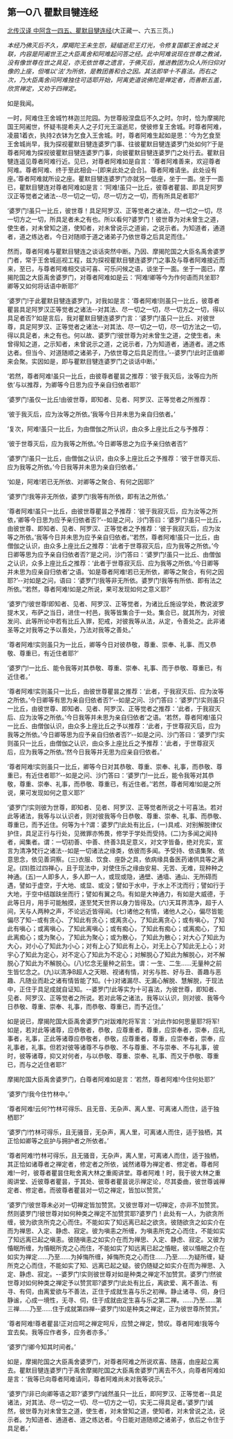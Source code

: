 ## 第一O八 瞿默目犍连经

[北传汉译 中阿含一四五、瞿默目犍连经](https://github.com/gwsice/buddhism/blob/master/%E6%97%A9%E6%9C%9F/%E4%B8%AD%E9%98%BF%E5%90%AB%E7%BB%8F/36.md)(大正藏一、六五三页。)

*本经乃佛灭后不久，摩羯陀王未生怨，疑緼逝尼王灯光，令修复国都王舍城之关联，内容是阿阇世王之大臣禹舍和阿难起问答之经。此中阿难说现在世尊之教诫，没有像世尊在世之具足，亦无依世尊之遗言，于佛灭后，推进教团为众人所归仰对像的上座，但唯以‘法’为所依，是教团善和合之因。其法即举十不喜法。而右之次，乃大臣禹舍问阿难独住可适耶开始，阿离吏道说佛陀是禅定者，而善断五盖，欣赏禅定，又劝于四禅定。*

如是我闻。

一时，阿难住王舍城竹林迦兰陀园。为世尊般涅盘后不久之时。尔时，恰为摩揭陀国王阿阇世，怀疑韦提希夫人之子灯光王温逝尼，使彼修复王舍城。时尊者阿难，凌晨1着衣，执持2衣钵为乞食入王舍城。时，尊者阿难生起如是思：‘今为乞食至王舍城尚早，我为探视瞿默目犍连婆罗门事、往彼瞿默目犍连婆罗门处如何?’于是尊者阿难为探视彼瞿默目犍连婆罗门事，向彼瞿默目犍连婆罗门之处行去。瞿默目犍连遥见尊者阿难行近。见已，对尊者阿难如是自言：‘尊者阿难善来，欢迎尊者阿难。尊者阿难、终于至此相会--[即来此处之会合]。尊者阿难请坐。此处设有座。’尊者阿难就所设之座。瞿默目犍连婆罗门亦就另一低座，坐于一面。坐于一面已，瞿默目犍连对尊者阿难如是言：‘阿难!虽只一比丘，彼尊者瞿昙、即具足阿罗汉正等觉者之诸法--尽一切之一切，尽一切方之一切，而有所具足者耶?’

‘婆罗门!虽只一比丘，彼世尊！具足阿罗汉、正等觉者之诸法，尽一切之一切，尽一切方之一切，所具足者未之有也。所以看何?婆罗门！彼世尊为对未曾生之道，使生者，对未曾知之道，使知者，对未曾说示之道谕，之说示者。为知道者，通道者，道之练达者。今日对随顺于道之诸弟子乃依世尊之后具足而住。’

然而，尊者阿难与瞿默目犍连之谈话突然中断。乃因、摩揭陀国之大臣名禹舍婆罗门者，常于王舍城巡视工程，兹为探视瞿默目犍连婆罗门之事及与尊者阿难接近而来，至已，与尊者阿难相交谈可喜、可乐问候之语，谈坐于一面。坐于一面已，摩揭陀国之大臣禹舍婆罗门，对尊者阿难如是云：‘阿难!卿等今为作何语而共坐耶?卿等又如何将话语中断耶?’

‘婆罗门!于此瞿默目犍连婆罗门，对我如是言：‘尊者阿难!则虽只一比丘，彼尊者瞿昙具足阿罗汉正等觉者之诸法--对其法、尽一切之一切，尽一切方之一切，得以具足者否?’如是言后，我对瞿默目犍连婆罗门言：‘婆罗门!虽只一比丘、对彼世尊，具足阿罗汉、正等觉者之诸法--对其法、尽一切之一切，尽一切方法之一切，得以具足者，未之有也。何以故、婆罗门!彼世尊为对未曾生之道，之使生者。未曾得知之道，之示知者，未曾说示之道，之说示者，乃为知道者，通道者。道之练达者。但当今、对道随顺之诸弟子，乃依世尊之后具足而住。’--婆罗门!此时正值卿来会聚。实因如是，即与瞿默目犍连婆罗门之谈话中断。’

‘若然，尊者阿难!虽只一比丘，由彼尊者瞿昙之推荐：‘彼于我灭后，汝等应为所依’与以推荐，为卿等今日思为应予亲自归依者耶?’

‘婆罗门!虽仅一比丘!由彼世尊，即知者、见者、阿罗汉、正等觉者之所推荐：

‘彼于我灭后，应为汝等之所依。’我等今日并未思为亲自归依者。’

‘复次，阿难!虽只一比丘，为由僧伽之所认识，由众多上座比丘之与予推荐：

‘彼于世尊灭后，应为我等之所依。’今日卿等思之为应予亲归依者否?’

‘婆罗门!虽只一比丘，由僧伽之认识，由众多上座比丘之予推荐：‘彼于世尊灭后、应为我等之所依。’今日我等并未思为亲自归依者。’

‘如是，阿难!若已无所依、对卿等之聚合、有何之因耶?’

‘婆罗门!我等非无所依，婆罗门!我等有所依，即有法之所依。’

‘尊者阿难!虽只一比丘，由彼世尊瞿昙之予推荐：‘彼于我寂灭后，应为汝等之所依，’卿等今日思为应予亲归依者否?’--如是之问，沙门答曰：‘婆罗门!虽只一比丘，由彼世尊、即知者、见者、阿罗汉、正等觉者之予推荐：‘彼于我寂灭后，应为汝等之所依。’我等今日并未思为应予亲自归依者。’‘若然，尊者阿难!虽只一比丘，由僧伽之认识，由众多上座比丘之推荐：‘此者于世尊寂灭后，应为我等之所依。’今日卿等思为应予亲自归依者否?’是之问，沙门答曰：‘婆罗门!虽只一比丘、由僧伽之认识，众多上座比丘之推荐：‘此者于世尊寂灭后、应为我等之所依。’今日卿等并未思为应亲自归依者’之语。‘如是尊者阿难!若已无所依，卿等之聚合，有何之因耶?’--对如是之问，语曰：‘婆罗门!我等非无所依。婆罗门!我等有所依、即有法之所依。’‘若然，尊者阿难!如是之所说，果可发现如何之意义耶?’

‘婆罗门!彼世尊!即知者、见者、阿罗汉、正等觉者，为诸比丘施设学处，教说波罗提木叉，布萨之当日，进住一村邑，我等皆集合于一处。集合已，就其所为，对彼发问、此等所论中若有比丘入罪，犯戒，对彼我等从法，从定，令善处之。此非诸圣等之对我等之予以善处，乃法对我等之善处。’ 

‘尊者阿难!实则虽只为一比丘，卿等今日对彼恭敬，尊重、崇奉、礼事、而又恭敬、尊重已，有近住者耶?’

‘婆罗门!一比丘、能令我等对其恭敬、尊重、崇奉、礼事、而于恭敬、尊重已，有近住者。’

‘尊者阿难!实则虽只一比丘，由彼世尊瞿昙之推荐：‘此者，于我寂灭后、应为汝等之所依。’今日卿等有思为亲自归依者否?’--如是之问、沙门答曰：‘婆罗门!实则虽只一比丘，由彼世尊、即知者、见者、阿罗汉、正等觉者之推荐：‘此者，于我寂灭后、应为汝等之所依。’今日我等并未思为亲自归依者’之语。‘若然，尊者阿难!虽只一比丘、由僧伽认识，由众多上座比丘之予以推荐：‘此者，于世尊寂灭后，应为我等之所依。’今日卿等思为应予亲自归依者否?’--如是之问、沙门答曰：‘婆罗门!实则虽只一比丘，由僧伽之认识，由众多上座比丘之予推荐：‘此者，于世尊寂灭后，应为我等之所依。’然今日我等并无思为应亲自归依者。’

‘尊者阿难!实则虽只一比丘，卿等今日对其恭敬、尊重、崇奉、礼事，而恭敬、尊重已，有近住者耶?’--如是之问、沙门答曰：‘婆罗门!一比丘，能令我等对其恭敬，尊重、崇奉、礼事，而恭敬、尊重已，有近住者。’‘若然，尊者阿难!如是之所说，果可发现如何之意义耶?’

‘婆罗门!实则彼为世尊，即知者、见者、阿罗汉、正等觉者所说之十可喜法。若对此等诸法，我等与以认识者，则对彼我等今日恭敬、尊重、崇奉、礼事、而恭敬、尊重已，而予近住。何等为十?谓：婆罗门!此处有比丘，(一)具戒、对别解脱律仪护住，具足正行与行处，见微罪亦怖畏，修学于学处而受持。(二)为多闻之闻持者，闻集者。谓：一切初善、中善、终善3具足意义，对文字皆备，绝对充实，宣言为清净梵行之诸法--如是一切诸法之缘类，依彼而多闻。予受持、依语集聚、依意思念，依见善洞察。(三)衣服、饮食、座卧之具，依病缘具备医药诸供具等之满足。(四)胜过四禅心，且于现法中，对使住乐之缘由安易、无苦、无难，现种种之神通。(五)一人即多人，多人即一人，或现或隐，通壁、通墙、通山、无所碍而遇，譬如于虚空，于大地、或显、或没；譬如于水中，于水上不沈而行；譬如行于大地，于空中结跏趺坐而行；譬如有翼之鸟。有如是大神通力，有如是大威德，于此等日月，用手可能触摸，遂至梵天世界以身力皆得及。(六)天耳界清净，超于人间，天与人两种之声，不论远近皆得闻。(七)诸他之有情，诸他人之心，偏尽皆能偏尽了知--或有贪心、了知此有贪心；或离贪心，了知此离贪心；或有嗔心，了知此有嗔心；或离嗔心，了知此离嗔心；或有痴心，了知此有痴心；或离痴心，了知此离痴心；或为聚心，了知此为聚心；或为散心，了知此为散心；对大心了知此为大心，对小心了知此为小心；对有上心了知此有上心，对无上心了知此无上心；对宇心了知此为定心，对不定心了知此为不定心；对解脱心了知此为解脱心，对不解脱心了知此为不解脱心。(八)忆念无量种之前生。谓：一生、二生……无量种之前生皆忆念之。(九)以清净B超人之天眼、视诸有情，对劣与胜、好与丑、善趣与恶趣、凡随业而赴之诸有情皆能了知。(十)对诸漏尽、无漏心解脱、慧解脱，于现法中，正住于具足成就自证知。--婆罗门!此等实为十可喜法，为彼世尊，即知者、见者、阿罗汉、正等觉者之所说。若对此等之诸法，我等以认识，则对彼、我等今日恭敬、尊重、崇奉、礼事，而恭敬、尊重已，而予近住。’

如是说已，摩揭陀国大臣禹舍婆罗门对跋难陀将军言：‘对此作如何思量耶?将军!如是，若对此等诸尊，应恭敬者，恭敬，应尊重者，尊重，应崇奉者，崇奉，应礼事者，礼事，正此等诸尊应恭敬者，恭敬，应尊重者，尊重，应崇奉者，崇奉，应礼事者，礼事。但若对彼等诸尊不与恭敬、不与尊重、不与崇奉、不与礼事，彼时，彼等诸尊，抑又对何者，与以恭敬、尊重、崇奉、礼事、而又于恭敬、尊重已，而与之近住者耶?’

摩揭陀国大臣禹舍婆罗门，白尊者阿难如是言：‘若然，尊者阿难!今住何处耶?’

‘婆罗门!我今住竹林中。’

‘尊者阿难!云何?竹林可得乐、且无音、无杂声、离人里、可离诸人而住，适于独栖耶?’

‘婆罗门!竹林可得乐，且无骚音，无杂声，离人里，可离诸人而住，适于独栖，其正恰如卿等之庇护与拥护者之所依者。’

‘尊者阿难!竹林可得乐，且无骚音，无杂声，离人里，可离诸人而住，适于独栖，其正恰如诸尊者之禅定者，修定者之所依，诚然诸尊为禅定者、修定者。尊者阿难!一时，彼尊者瞿昙住毗舍离大林之重阁讲堂。尊者阿难！时，我于彼大林之重阁讲堂、近彼尊者瞿昙，于其处、彼尊者瞿昙说示禅定论，尽其委曲，彼世尊诚禅定者、修定者。而彼尊者瞿昙对一切之禅定，皆加以赞赏。’

‘婆罗门!彼世尊未必对一切禅定皆加赞赏。又彼世尊对一切禅定，亦非不加赞赏。然则婆罗门!彼世尊对如何种类之禅定不加赞赏耶?婆罗门！此处有一人，为欲贪所缠，彼为欲贪所克之心而住。不能如实了知远离已起之欲贪。彼随欲贪之如实介在而为禅思、入定、静虑、寂定。彼为嗔恚之所缠，为嗔恚所克之心而住，不能如实了知远离已起之嗔恚。彼随嗔恚之如实介在而为禅思、入定、静虑、寂定。又彼为惛眠所缠，为惛眠所克之心而住，不能如实了知远离已起之惛眠，彼以惛眠之介在如实为禅定……乃至……为掉悔所缠，掉悔所克之心而住……乃至……为疑所缠，疑所克之心而住，不能如实了知、远离已起之疑。彼仍随疑之如实介在而为禅思、入定、静虑、寂定。--婆罗门!实则彼世尊对如是种类之禅定不加赞赏。婆罗门!然彼世尊对如何种类之禅定予以赞赏耶?婆罗门!此处有比丘，离欲爱、离不善法、有寻、有伺，由离爱欲与不善法，正住于成就生喜与乐之初禅。静止诸寻、伺，身归静谧，心成一境性，无寻、伺，住于成就由定生喜与乐之第二禅。……乃至……第三禅……乃至……住于成就第四禅--婆罗门!如是种类之禅定，正为彼世尊所赞赏。’

‘尊者阿难!尊者瞿昙!正对应呵之禅定呵斥，应赞之禅定，赞叹。尊者阿难!我等今宜去矣。我等应作者多，应务者亦多。’

‘婆罗门!卿今知其时间者。’

如是，摩揭陀国之大臣禹舍婆罗门，对尊者阿难之所说欢喜、随喜，由座起立离去。瞿默目犍连婆罗门于禹舍摩揭陀国之大臣禹舍婆罗门离去不久，向尊者阿难如是言：‘我等已向尊者阿难请问，尊者阿难尚未对我等说示。’

‘婆罗门!非已向卿等语之耶?‘婆罗门!诚然虽只一比丘，即阿罗汉、正等觉者--具足诸法，对其法、尽一切之一切、尽一切方之一切，实无二得具足者。’婆罗门!诚然，彼世尊为对未曾生之道，使生者，对未曾知之道，使知者，对未曾说之法，说示者。为知道者、通道者、道之练达者。今日能对道随顺之诸弟子，依后之令住于具足者。’
